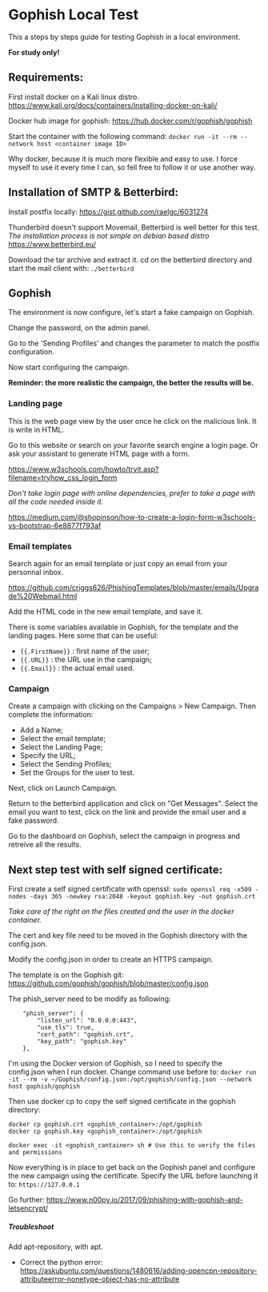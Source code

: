 # Gophish Local Test

This a steps by steps guide for testing Gophish in a local environment.

**For study only!**

## Requirements:

First install docker on a Kali linux distro.
https://www.kali.org/docs/containers/installing-docker-on-kali/

Docker hub image for gophish:
https://hub.docker.com/r/gophish/gophish

Start the container with the following command:
`docker run -it --rm --network host <container image ID>`

Why docker, because it is much more flexible and easy to use. I force myself to use it every time I can, so fell free to follow it or use another way.

## Installation of SMTP & Betterbird:

Install postfix locally:
https://gist.github.com/raelgc/6031274

Thunderbird doesn't support Movemail, Betterbird is well better for this test.
*The installation process is not simple on debian based distro*
https://www.betterbird.eu/

Download the tar archive and extract it. cd on the betterbird directory and start the mail client with: `./betterbird`

## Gophish

The environment is now configure, let's start a fake campaign on Gophish.

Change the password, on the admin panel.

Go to the 'Sending Profiles' and changes the parameter to match the postfix configuration.

Now start configuring the campaign.

**Reminder: the more realistic the campaign, the better the results will be.**

### Landing page

This is the web page view by the user once he click on the malicious link. It is write in HTML.

Go to this website or search on your favorite search engine a login page.
Or ask your assistant to generate HTML page with a form.

https://www.w3schools.com/howto/tryit.asp?filename=tryhow_css_login_form

*Don't take login page with online dependencies, prefer to take a page with all the code needed inside it.*

https://medium.com/@shopinson/how-to-create-a-login-form-w3schools-vs-bootstrap-6e8877f793af

### Email templates

Search again for an email template or just copy an email from your personnal inbox.

https://github.com/criggs626/PhishingTemplates/blob/master/emails/Upgrade%20Webmail.html

Add the HTML code in the new email template, and save it.

There is some variables available in Gophish, for the template and the landing pages.
Here some that can be useful:
- `{{.FirstName}}` :  first name of the user;
- `{{.URL}}` :  the URL use in the campaign;
- `{{.Email}}` :  the actual email used.

### Campaign

Create a campaign with clicking on the Campaigns > New Campaign. Then complete the information:
- Add a Name;
- Select the email template;
- Select the Landing Page;
- Specify the URL;
- Select the Sending Profiles;
- Set the Groups for the user to test.

Next, click on Launch Campaign.

Return to the betterbird application and click on "Get Messages".
Select the email you want to test, click on the link and provide the email user and a fake password.

Go to the dashboard on Gophish, select the campaign in progress and retreive all the results.

## Next step test with self signed certificate:

First create a self signed certificate with openssl:
`sudo openssl req -x509 -nodes -days 365 -newkey rsa:2048 -keyout gophish.key -out gophish.crt`

*Take care of the right on the files created and the user in the docker container.*

The cert and key file need to be moved in the Gophish directory with the config.json.

Modify the config.json in order to create an HTTPS campaign.

The template is on the Gophish git: https://github.com/gophish/gophish/blob/master/config.json

The phish_server need to be modify as following:
```
	"phish_server": {
		"listen_url": "0.0.0.0:443",
		"use_tls": true,
		"cert_path": "gophish.crt",
		"key_path": "gophish.key"
	},
```

I'm using the Docker version of Gophish, so I need to specify the config.json when I run docker.
Change command use before to: `docker run -it --rm -v ~/Gophish/config.json:/opt/gophish/config.json --network host gophish/gophish`

Then use docker cp to copy the self signed certificate in the gophish directory:
```
docker cp gophish.crt <gophish_container>:/opt/gophish
docker cp gophish.key <gophish_container>:/opt/gophish

docker exec -it <gophish_cantainer> sh # Use this to verify the files and permissions
```

Now everything is in place to get back on the Gophish panel and configure the new campaign using the certificate.
Specify the URL before launching it to: `https://127.0.0.1`

Go further:
https://www.n00py.io/2017/09/phishing-with-gophish-and-letsencrypt/

##### Troubleshoot

Add apt-repository, with apt.
- Correct the python error: https://askubuntu.com/questions/1480616/adding-opencpn-repository-attributeerror-nonetype-object-has-no-attribute
